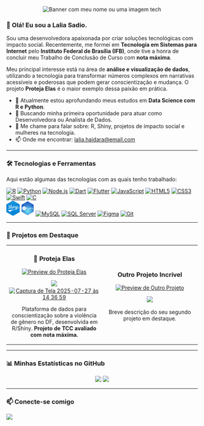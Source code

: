 <p align="center">
  <img src="https://i.imgur.com/your_banner_image.png" alt="Banner com meu nome ou uma imagem tech" width="800"/>
</p>

### 👋 Olá! Eu sou a Lalia Sadio.

Sou uma desenvolvedora apaixonada por criar soluções tecnológicas com impacto social. Recentemente, me formei em **Tecnologia em Sistemas para Internet** pelo **Instituto Federal de Brasília (IFB)**, onde tive a honra de concluir meu Trabalho de Conclusão de Curso com **nota máxima**.

Meu principal interesse está na área de **análise e visualização de dados**, utilizando a tecnologia para transformar números complexos em narrativas acessíveis e poderosas que podem gerar conscientização e mudança. O projeto **Proteja Elas** é o maior exemplo dessa paixão em prática.

- 🔭 Atualmente estou aprofundando meus estudos em **Data Science com R e Python**.
- 🌱 Buscando minha primeira oportunidade para atuar como Desenvolvedora ou Analista de Dados.
- 💬 Me chame para falar sobre: R, Shiny, projetos de impacto social e mulheres na tecnologia.
- 📫 Onde me encontrar: lalia.haidara@email.com

---

### 🛠️ Tecnologias e Ferramentas

Aqui estão algumas das tecnologias com as quais tenho trabalhado:

<p align="left">
  <a href="#"><img alt="R" height="40" src="https://cdn.jsdelivr.net/gh/devicons/devicon/icons/r/r-original.svg"/></a>
  <a href="#"><img alt="Python" height="40" src="https://cdn.jsdelivr.net/gh/devicons/devicon/icons/python/python-original.svg"/></a>
  <a href="#"><img alt="Node.js" height="40" src="https://cdn.jsdelivr.net/gh/devicons/devicon@latest/icons/nodejs/nodejs-original-wordmark.svg"/></a>
  <a href="#"><img alt="Dart" height="40" src="https://cdn.jsdelivr.net/gh/devicons/devicon/icons/dart/dart-original.svg"/></a>
  <a href="#"><img alt="Flutter" height="40" src="https://cdn.jsdelivr.net/gh/devicons/devicon/icons/flutter/flutter-original.svg"/></a>
  <a href="#"><img alt="JavaScript" height="40" src="https://cdn.jsdelivr.net/gh/devicons/devicon/icons/javascript/javascript-original.svg"/></a>
  <a href="#"><img alt="HTML5" height="40" src="https://cdn.jsdelivr.net/gh/devicons/devicon/icons/html5/html5-original.svg"/></a>
  <a href="#"><img alt="CSS3" height="40" src="https://cdn.jsdelivr.net/gh/devicons/devicon/icons/css3/css3-original.svg"/></a>
  <a href="#"><img alt="Swift" height="40" src="https://cdn.jsdelivr.net/gh/devicons/devicon/icons/swift/swift-original.svg"/></a>
  <a href="#"><img alt="C" height="40" src="https://cdn.jsdelivr.net/gh/devicons/devicon/icons/c/c-original.svg"/></a>
  <br/>
  <a href="#"><img alt="Shiny" height="40" src="https://raw.githubusercontent.com/rstudio/hex-stickers/main/PNG/shiny.png"/></a>
  <a href="#"><img alt="RStudio" height="40" src="https://raw.githubusercontent.com/rstudio/hex-stickers/main/PNG/rstudio.png"/></a>
  <a href="#"><img alt="MySQL" height="40" src="https://cdn.jsdelivr.net/gh/devicons/devicon@latest/icons/mysql/mysql-original-wordmark.svg"/></a>
  <a href="#"><img alt="SQL Server" height="40" src="https://cdn.jsdelivr.net/gh/devicons/devicon@latest/icons/microsoftsqlserver/microsoftsqlserver-plain.svg"/></a>
  <a href="#"><img alt="Figma" height="40" src="https://cdn.jsdelivr.net/gh/devicons/devicon@latest/icons/figma/figma-original.svg"/></a>
  <a href="#"><img alt="Git" height="40" src="https://cdn.jsdelivr.net/gh/devicons/devicon/icons/git/git-original.svg"/></a>
</p>

---

### 🚀 Projetos em Destaque

<table>
  <tr>
    <td width="50%">
      <h3 align="center">💜 Proteja Elas</h3>
      <div align="center">
        <a href="https://github.com/laliahaidara/protejaelas" target="_blank">
          <img src="https://i.imgur.com/gK5WJm5.png" width="400" alt="Preview do Proteja Elas">
        </a>
        <p>
          <a href="https://github.com/laliahaidara/protejaelas" target="_blank">
            <img src="https://img.shields.io/badge/C%C3%B3digo-100000?style=for-the-badge&logo=github&logoColor=white">
          </a>
          <a href="https://protejaelas.shinyapps.io/protejaelas/" target="_blank">
            <img width="1458" height="765" alt="Captura de Tela 2025-07-27 às 14 36 59" src="https://github.com/user-attachments/assets/73ff1c7b-d457-4081-ae92-2e7a9fa57b96" />
          </a>
        </p>
        <p>
          Plataforma de dados para conscientização sobre a violência de gênero no DF, desenvolvida em R/Shiny. <strong>Projeto de TCC avaliado com nota máxima.</strong>
        </p>
      </div>
    </td>
    <td width="50%">
      <h3 align="center">Outro Projeto Incrível</h3>
      <div align="center">
        <a href="#" target="_blank">
          <img src="https://via.placeholder.com/400x210.png/333/fff?text=Seu+Outro+Projeto" width="400" alt="Preview de Outro Projeto">
        </a>
        <p>
          <a href="#" target="_blank">
            <img src="https://img.shields.io/badge/C%C3%B3digo-100000?style=for-the-badge&logo=github&logoColor=white">
          </a>
        </p>
        <p>
          Breve descrição do seu segundo projeto em destaque.
        </p>
      </div>
    </td>
  </tr>
</table>

---

### 📊 Minhas Estatísticas no GitHub

<p align="center">
  <img height="180em" src="https://github-readme-stats.vercel.app/api?username=laliahaidara&show_icons=true&theme=dracula&include_all_commits=true&count_private=true"/>
  <img height="180em" src="https://github-readme-stats.vercel.app/api/top-langs/?username=laliahaidara&layout=compact&langs_count=7&theme=dracula"/>
</p>

---

### 📫 Conecte-se comigo

<p align="left">
<a href="https://www.linkedin.com/in/lalia-sadio/" target="_blank"><img src="https://img.shields.io/badge/-LinkedIn-%230077B5?style=for-the-badge&logo=linkedin&logoColor=white" target="_blank"></a>
</p>
